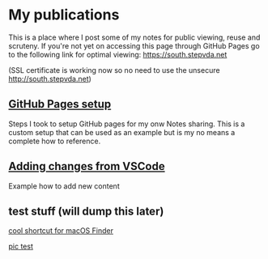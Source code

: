 # My publications #

This is a place where I post some of my notes for public viewing, reuse and scruteny.
If you're not yet on accessing this page through GitHub Pages go to the following link for optimal viewing:
<https://south.stepvda.net>

(SSL certificate is working now so no need to use the unsecure <http://south.stepvda.net>)


## [GitHub Pages setup](github_pages_setup.md) ## 

Steps I took to setup GitHub pages for my onw Notes sharing. This is a custom setup that can be used as an example but is my no means a complete how to reference.

## [Adding changes from VSCode](adding_changes_from_vscode.md) ##

Example how to add new content


## test stuff (will dump this later) ##

[cool shortcut for macOS Finder](finder_minimalistic_view_shortcut.md)

[pic test](picture_tst.md)


